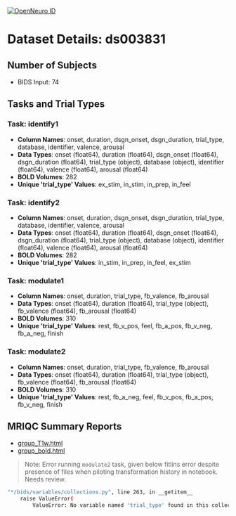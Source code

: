[![OpenNeuro ID](https://img.shields.io/badge/OpenNeuro_Dataset-ds003831-blue?style=for-the-badge)](https://openneuro.org/datasets/ds003831)

# Dataset Details: ds003831

## Number of Subjects
- BIDS Input: 74

## Tasks and Trial Types
### Task: identify1
- **Column Names**: onset, duration, dsgn_onset, dsgn_duration, trial_type, database, identifier, valence, arousal
- **Data Types**: onset (float64), duration (float64), dsgn_onset (float64), dsgn_duration (float64), trial_type (object), database (object), identifier (float64), valence (float64), arousal (float64)
- **BOLD Volumes**: 282
- **Unique 'trial_type' Values**: ex_stim, in_stim, in_prep, in_feel

### Task: identify2
- **Column Names**: onset, duration, dsgn_onset, dsgn_duration, trial_type, database, identifier, valence, arousal
- **Data Types**: onset (float64), duration (float64), dsgn_onset (float64), dsgn_duration (float64), trial_type (object), database (object), identifier (float64), valence (float64), arousal (float64)
- **BOLD Volumes**: 282
- **Unique 'trial_type' Values**: in_stim, in_prep, in_feel, ex_stim

### Task: modulate1
- **Column Names**: onset, duration, trial_type, fb_valence, fb_arousal
- **Data Types**: onset (float64), duration (float64), trial_type (object), fb_valence (float64), fb_arousal (float64)
- **BOLD Volumes**: 310
- **Unique 'trial_type' Values**: rest, fb_v_pos, feel, fb_a_pos, fb_v_neg, fb_a_neg, finish

### Task: modulate2
- **Column Names**: onset, duration, trial_type, fb_valence, fb_arousal
- **Data Types**: onset (float64), duration (float64), trial_type (object), fb_valence (float64), fb_arousal (float64)
- **BOLD Volumes**: 310
- **Unique 'trial_type' Values**: rest, fb_a_neg, feel, fb_v_pos, fb_a_pos, fb_v_neg, finish

## MRIQC Summary Reports
- [group_T1w.html](https://htmlpreview.github.io/?https://github.com/demidenm/openneuro_glmfitlins/blob/main/statsmodel_specs/ds003831/mriqc_summary/group_T1w.html)
- [group_bold.html](https://htmlpreview.github.io/?https://github.com/demidenm/openneuro_glmfitlins/blob/main/statsmodel_specs/ds003831/mriqc_summary/group_bold.html)


>Note: Error running `modulate2` task, given below fitlins error despite presence of files when piloting transformation history in notebook. Needs review.

```bash
"*/bids/variables/collections.py", line 263, in __getitem__
    raise ValueError(
        ValueError: No variable named 'trial_type' found in this collection
```